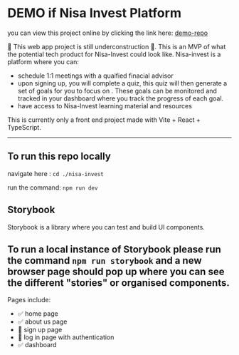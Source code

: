 # DEMO if Nisa Invest Platform

you can view this project online by clicking the link here: [demo-repo](https://demo-repository-qjhich7uy-nisa-invest.vercel.app/)

🚧 This web app project is still underconstruction 🚧. This is an MVP of what the potential tech product for Nisa-Invest could look like. 
Nisa-invest is a platform where you can: 
- schedule 1:1 meetings with a quaified finacial advisor
- upon signing up, you will complete a quiz, this quiz will then generate a set of goals for you to focus on . These goals can be monitored and tracked in your dashboard where you track the progress of each goal.
- have access to Nisa-Invest learning material and resources
  
This is currently only a front end project made with Vite + React + TypeScript. 

---
## To run this repo locally 

 navigate here : `cd ./nisa-invest`

run the command: `npm run dev`

## Storybook
Storybook is a library where you can test and build UI components. 

To run a local instance of Storybook please run the command `npm run storybook` and a new browser page should pop up where you can see the different "stories" or organised components. 
---


Pages include:
- ✅ home page
- ✅ about us page
- 🚧 sign up page 
- 🚧 log in page with authentication
- ✅ dashboard
  
